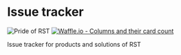 # Issue tracker
![Pride of RST](https://img.shields.io/badge/pride%20of-RST-50ff78.svg?style=flat-square)
[![Waffle.io - Columns and their card count](https://badge.waffle.io/Q-RST-UV/issues.svg?columns=Inbox,To%20Do,In%20Progress&style=flat-square)](https://waffle.io/Q-RST-UV/issues)

Issue tracker for products and solutions of RST
